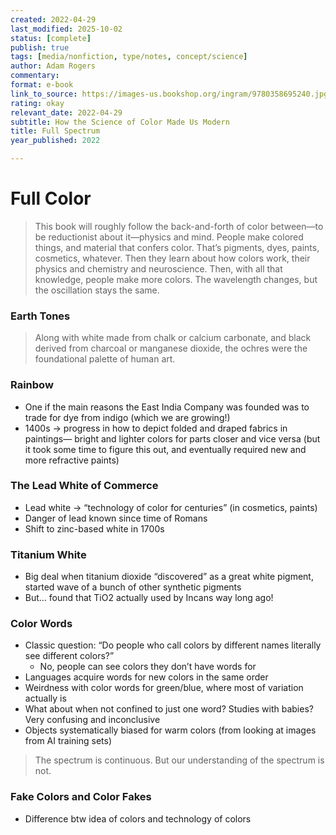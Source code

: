 ```yaml
---
created: 2022-04-29
last_modified: 2025-10-02
status: [complete]
publish: true
tags: [media/nonfiction, type/notes, concept/science]
author: Adam Rogers
commentary:
format: e-book
link_to_source: https://images-us.bookshop.org/ingram/9780358695240.jpg?v=enc-v1
rating: okay
relevant_date: 2022-04-29
subtitle: How the Science of Color Made Us Modern
title: Full Spectrum
year_published: 2022

---
```


# Full Color

> This book will roughly follow the back-and-forth of color between—to be reductionist about it—physics and mind. People make colored things, and material that confers color. That’s pigments, dyes, paints, cosmetics, whatever. Then they learn about how colors work, their physics and chemistry and neuroscience. Then, with all that knowledge, people make more colors. The wavelength changes, but the oscillation stays the same.
> 

### Earth Tones

> Along with white made from chalk or calcium carbonate, and black derived from charcoal or manganese dioxide, the ochres were the foundational palette of human art.
> 

### Rainbow

- One if the main reasons the East India Company was founded was to trade for dye from indigo (which we are growing!)
- 1400s → progress in how to depict folded and draped fabrics in paintings— bright and lighter colors for parts closer and vice versa (but it took some time to figure this out, and eventually required new and more refractive paints)

### The Lead White of Commerce

- Lead white → “technology of color for centuries” (in cosmetics, paints)
- Danger of lead known since time of Romans
- Shift to zinc-based white in 1700s

### Titanium White

- Big deal when titanium dioxide “discovered” as a great white pigment, started wave of a bunch of other synthetic pigments
- But… found that TiO2 actually used by Incans way long ago!

### Color Words

- Classic question: “Do people who call colors by different names literally see different colors?”
    - No, people can see colors they don’t have words for
- Languages acquire words for new colors in the same order
- Weirdness with color words for green/blue, where most of variation actually is
- What about when not confined to just one word? Studies with babies? Very confusing and inconclusive
- Objects systematically biased for warm colors (from looking at images from AI training sets)

> The spectrum is continuous. But our understanding of the spectrum is not.
> 

### Fake Colors and Color Fakes

- Difference btw idea of colors and technology of colors
